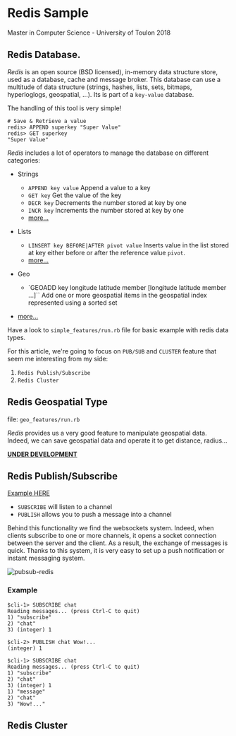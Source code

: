 # Redis Sample

Master in Computer Science - University of Toulon 2018

## Redis Database.

_Redis_ is an open source (BSD licensed), in-memory data structure store, used as a database, cache and message broker. This database can use a multitude of data structure (strings, hashes, lists, sets, bitmaps, hyperloglogs, geospatial, ...). Its is part of a `key-value` database.

The handling of this tool is very simple!

```terminal
# Save & Retrieve a value
redis> APPEND superkey "Super Value"
redis> GET superkey
"Super Value"
```

_Redis_ includes a lot of operators to manage the database on different categories:

- Strings

  - `APPEND key value` Append a value to a key
  - `GET key` Get the value of the key
  - `DECR key` Decrements the number stored at key by one
  - `INCR key` Increments the number stored at key by one
  - [more...](https://redis.io/commands#string)

- Lists

  - `LINSERT key BEFORE|AFTER pivot value` Inserts value in the list stored at key either before or after the reference value `pivot`.
  - [more...](https://redis.io/commands#list)

- Geo

  - `GEOADD key longitude latitude member [longitude latitude member ...]`` Add one or more geospatial items in the geospatial index represented using a sorted set

- [more...](https://redis.io/commands#)

Have a look to `simple_features/run.rb` file for basic example with redis data types.

For this article, we're going to focus on `PUB/SUB` and `CLUSTER` feature that seem me interesting from my side:

1. `Redis Publish/Subscribe`
2. `Redis Cluster`

## Redis Geospatial Type

file: `geo_features/run.rb`

_Redis_ provides us a very good feature to manipulate geospatial data. Indeed, we can save geospatial data and operate it to get distance, radius...

**[UNDER DEVELOPMENT](https://github.com/redis/redis-rb/pull/730)**

## Redis Publish/Subscribe

[Example HERE](https://github.com/redis/redis-rb/blob/master/examples/pubsub.rb)

- `SUBSCRIBE` will listen to a channel
- `PUBLISH` allows you to push a message into a channel

Behind this functionality we find the websockets system. Indeed, when clients subscribe to one or more channels, it opens a socket connection between the server and the client. As a result, the exchange of messages is quick. Thanks to this system, it is very easy to set up a push notification or instant messaging system.

![pubsub-redis](https://making.pusher.com/images/2017-03-01-redis-pubsub-under-the-hood/clients.svg)

### Example

```terminal
$cli-1> SUBSCRIBE chat
Reading messages... (press Ctrl-C to quit)
1) "subscribe"
2) "chat"
3) (integer) 1
```

```terminal
$cli-2> PUBLISH chat Wow!...
(integer) 1
```

```terminal
$cli-1> SUBSCRIBE chat
Reading messages... (press Ctrl-C to quit)
1) "subscribe"
2) "chat"
3) (integer) 1
1) "message"
2) "chat"
3) "Wow!..."
```

## Redis Cluster
